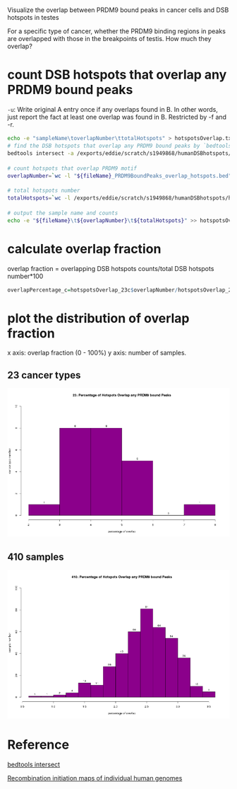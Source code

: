 # 
Visualize the overlap between PRDM9 bound peaks in cancer cells and DSB hotspots in testes


For a specific type of cancer, whether the PRDM9 binding regions in peaks are overlapped with those in the breakpoints of testis. How much they overlap?


# count DSB hotspots that overlap any PRDM9 bound peaks
`-u`: Write original A entry once if any overlaps found in B. In other words, just report the fact at least one overlap was found in B. Restricted by -f and -r. 
```bash
echo -e "sampleName\toverlapNumber\ttotalHotspots" > hotspotsOverlap.txt
# find the DSB hotspots that overlap any PRDM9 bound peaks by `bedtools intersect`
bedtools intersect -a /exports/eddie/scratch/s1949868/humanDSBhotspots/humanDSBhotspots_AA_AB.hg38.txt -b $file -u > "${fileName}_PRDM9BoundPeaks_overlap_hotspots.bed"

# count hotspots that overlap PRDM9 motif
overlapNumber=`wc -l "${fileName}_PRDM9BoundPeaks_overlap_hotspots.bed" | awk '{print $1}'`

# total hotspots number
totalHotspots=`wc -l /exports/eddie/scratch/s1949868/humanDSBhotspots/humanDSBhotspots_AA_AB.hg38.txt | awk '{print $1}'`

# output the sample name and counts
echo -e "${fileName}\t${overlapNumber}\t${totalHotspots}" >> hotspotsOverlap.txt
```
# calculate overlap fraction
overlap fraction = overlapping DSB hotspots counts/total DSB hotspots number*100
```r
overlapPercentage_c=hotspotsOverlap_23c$overlapNumber/hotspotsOverlap_23c$totalHotspots*100
```
# plot the distribution of overlap fraction
x axis: overlap fraction (0 - 100%)
y axis: number of samples. 
## 23 cancer types
![enter image description here](https://raw.githubusercontent.com/Luming-L/ProjectNew/master/Results/PlotOverlapDistribution/hotspotsOverlap_23.png)
## 410 samples
![enter image description here](https://raw.githubusercontent.com/Luming-L/ProjectNew/master/Results/PlotOverlapDistribution/hotspotsOverlap_410.png)

# Reference
[bedtools intersect](https://bedtools.readthedocs.io/en/latest/content/tools/intersect.html)

[Recombination initiation maps of individual human genomes](https://science.sciencemag.org/content/346/6211/1256442)
<!--stackedit_data:
eyJoaXN0b3J5IjpbMTkxMDkyODA4LDIwNjYxMTYzOCwyMTI0Mz
AxNzQsNjY2NjcwNTQsLTE5OTAxMTQ5NDksMTc0ODUyMzQ1OCw5
MzY5MjQ3MDMsMTQwNDgyNzY1LC0xNDg1MTQwOTA1LC0xMTI5MT
I1MjkzLC0xNDMxODM1Njc2LDU1NTcyNTk5MSwzMjY4MzA0MzAs
ODUzMjc4NDMxLC0xODcxNTIzMzE3LC0yMDA4MzE5OTEsMTc0ND
cwMTcxMCwxMTU5NDM4MjQzLDIxMjg4NjQ2MSw3NTgzNDQxNTRd
fQ==
-->